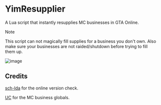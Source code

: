 # YimResupplier
A Lua script that instantly resupplies MC businesses in GTA Online.

> [!NOTE]
> This script can not magically fill supplies for a business you don't own. Also make sure your businesses are not raided/shutdown before trying to fill them up.

![image](https://github.com/YimMenu-Lua/YimResupplier/assets/66764345/edff775a-5c19-46bf-a14e-84758edbd485)

## Credits
[sch-Ida](https://github.com/sch-lda) for the online version check.

[UC](https://www.unknowncheats.me/forum/grand-theft-auto-v/500059-globals-locals-discussion-read-page-1-a.html) for the MC business globals.
